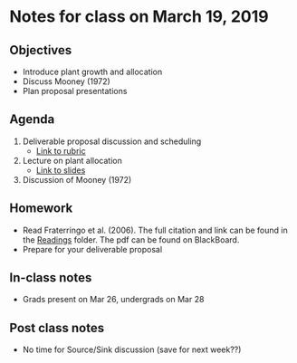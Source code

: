 # Notes for class on March 19, 2019

## Objectives
- Introduce plant growth and allocation
- Discuss Mooney (1972)
- Plan proposal presentations

## Agenda
1. Deliverable proposal discussion and scheduling
	- [Link to rubric](../Rubrics/deliverable_proposal_rubric.md)
2. Lecture on plant allocation
	- [Link to slides](../Lecture_Slides/03.19.19_allocation.pdf)
3. Discussion of Mooney (1972)


## Homework
- Read Fraterringo et al. (2006). The full citation and link can be found in the 
[Readings](../Readings) folder. The pdf can be found on BlackBoard.
- Prepare for your deliverable proposal

## In-class notes
- Grads present on Mar 26, undergrads on Mar 28

## Post class notes
- No time for Source/Sink discussion (save for next week??)